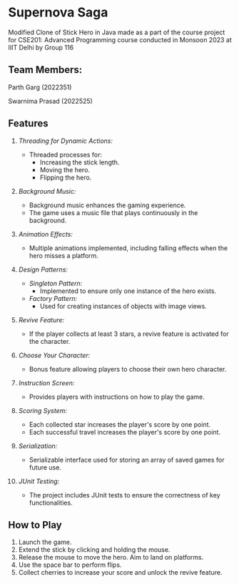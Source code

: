 # Supernova Saga

Modified Clone of Stick Hero in Java made as a part of the course project for CSE201: Advanced Programming course conducted in Monsoon 2023 at IIIT Delhi by Group 116

## Team Members:
Parth Garg (2022351)

Swarnima Prasad (2022525)

## Features

1. *Threading for Dynamic Actions:*
    - Threaded processes for:
        - Increasing the stick length.
        - Moving the hero.
        - Flipping the hero.

2. *Background Music:*
    - Background music enhances the gaming experience.
    - The game uses a music file that plays continuously in the background.

3. *Animation Effects:*
    - Multiple animations implemented, including falling effects when the hero misses a platform.

4. *Design Patterns:*
    - *Singleton Pattern:*
        - Implemented to ensure only one instance of the hero exists.
    - *Factory Pattern:*
        - Used for creating instances of objects with image views.

5. *Revive Feature:*
    - If the player collects at least 3 stars, a revive feature is activated for the character.

6. *Choose Your Character:*
    - Bonus feature allowing players to choose their own hero character.

7. *Instruction Screen:*
    - Provides players with instructions on how to play the game.

8. *Scoring System:*
    - Each collected star increases the player's score by one point. 
    - Each successful travel increases the player's score by one point.

9. *Serialization:*
    - Serializable interface used for storing an array of saved games for future use.

10. *JUnit Testing:*
    - The project includes JUnit tests to ensure the correctness of key functionalities.

## How to Play

1. Launch the game.
2. Extend the stick by clicking and holding the mouse.
3. Release the mouse to move the hero. Aim to land on platforms.
4. Use the space bar to perform flips.
5. Collect cherries to increase your score and unlock the revive feature.
